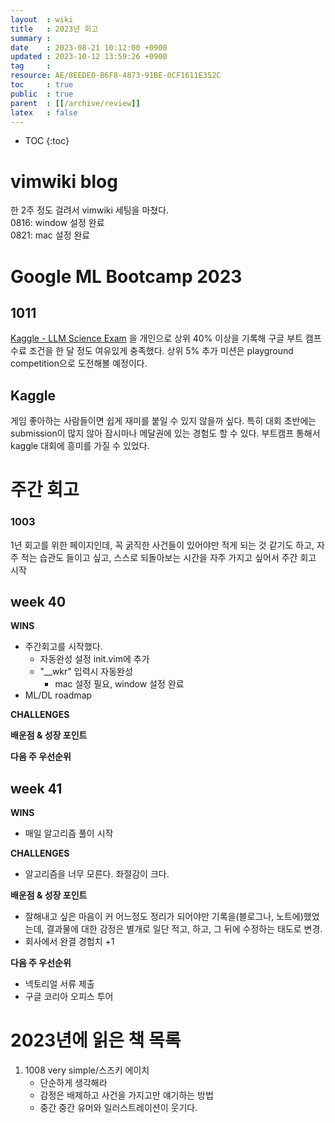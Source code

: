 ```yaml
---
layout  : wiki
title   : 2023년 회고
summary : 
date    : 2023-08-21 10:12:00 +0900
updated : 2023-10-12 13:59:26 +0900
tag     : 
resource: AE/8EEDE0-B6F8-4873-91BE-0CF1611E352C
toc     : true
public  : true
parent  : [[/archive/review]]
latex   : false
---
```

* TOC
{:toc}

# vimwiki blog
한 2주 정도 걸려서 vimwiki 세팅을 마쳤다.  
0816: window 설정 완료  
0821: mac 설정 완료

# Google ML Bootcamp 2023
## 1011
[Kaggle - LLM Science Exam](https://www.kaggle.com/competitions/kaggle-llm-science-exam) 을 개인으로 상위 40% 이상을 기록해 구글 부트 캠프 수료 조건을 한 달 정도 여유있게 충족했다. 상위 5% 추가 미션은 playground competition으로 도전해볼 예정이다.
## Kaggle
게임 좋아하는 사람들이면 쉽게 재미를 붙일 수 있지 않을까 싶다. 특히 대회 초반에는 submission이 많지 않아 잠시마나 메달권에 있는 경험도 할 수 있다. 부트캠프 통해서 kaggle 대회에 흥미를 가질 수 있었다.

# 주간 회고
### 1003
1년 회고를 위한 페이지인데, 꼭 굵직한 사건들이 있어야만 적게 되는 것 같기도 하고, 자주 적는 습관도 들이고 싶고, 스스로 되돌아보는 시간을 자주 가지고 싶어서 주간 회고 시작

## week 40
**WINS**
- 주간회고를 시작했다.
    - 자동완성 설정 init.vim에 추가
    - "__wkr" 입력시 자동완성
		- mac 설정 필요, window 설정 완료 
- ML/DL roadmap

**CHALLENGES**

**배운점 & 성장 포인트**

**다음 주 우선순위**

## week 41
**WINS**
- 매일 알고리즘 풀이 시작

**CHALLENGES**
- 알고리즘을 너무 모른다. 좌절감이 크다.

**배운점 & 성장 포인트**
- 잘해내고 싶은 마음이 커 어느정도 정리가 되어야만 기록을(블로그나, 노트에)했었는데, 결과물에 대한 감정은 별개로 일단 적고, 하고, 그 뒤에 수정하는 태도로 변경.
- 회사에서 완결 경험치 +1

**다음 주 우선순위** 
- 넥토리얼 서류 제출
- 구글 코리아 오피스 투어



# 2023년에 읽은 책 목록
1. 1008 very simple/스즈키 에이치
	- 단순하게 생각해라
	- 감정은 배제하고 사건을 가지고만 얘기하는 방법
	- 중간 중간 유머와 일러스트레이션이 웃기다.

